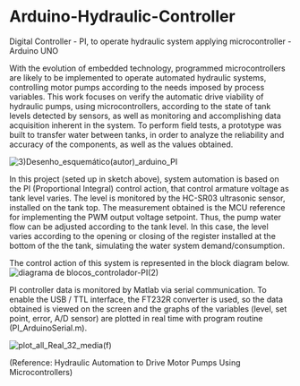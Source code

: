 # Arduino-Hydraulic-Controller
Digital Controller - PI, to operate hydraulic system applying microcontroller - Arduino UNO 

With the evolution of embedded technology, programmed microcontrollers are likely to be implemented to operate automated hydraulic systems, controlling motor pumps according to the needs imposed by process variables. This work focuses on verify the automatic drive viability of hydraulic pumps, using microcontrollers, according to the state of tank levels detected by sensors, as well as monitoring and accomplishing data acquisition inherent in the system. To perform field tests, a prototype was built to transfer water between tanks, in order to analyze the reliability and accuracy of the components, as well as the values obtained. 

![3)Desenho_esquemático(autor)_arduino_PI](https://user-images.githubusercontent.com/43359860/67165702-d22ab380-f35e-11e9-96d8-fad5b8a123f9.jpg)

In this project (seted up in sketch above), system automation is based on the PI (Proportional Integral) control action, that control armature voltage as tank level varies. The level is monitored by the HC-SR03 ultrasonic sensor, installed on the tank top. The measurement obtained is the MCU reference for implementing the PWM output voltage setpoint. Thus, the pump water flow can be adjusted according to the tank level. In this case, the level varies according to the opening or closing of the register installed at the bottom of the the tank, simulating the water system demand/consumption.

The control action of this system is represented in the block diagram below.
![diagrama de blocos_controlador-PI(2)](https://user-images.githubusercontent.com/43359860/67256359-0389a900-f45d-11e9-9d95-df39892849c5.JPG)

PI controller data is monitored by Matlab via serial communication. To enable the USB / TTL interface, the FT232R converter is used, so the data obtained is viewed on the screen and the graphs of the variables (level, set point, error, A/D sensor) are plotted in real time with program routine (PI_ArduinoSerial.m).

![plot_all_Real_32_media(f)](https://user-images.githubusercontent.com/43359860/67348706-262ec700-f51c-11e9-8e2e-7375aabe55cf.jpg)

(Reference: Hydraulic Automation to Drive Motor Pumps Using Microcontrollers)
